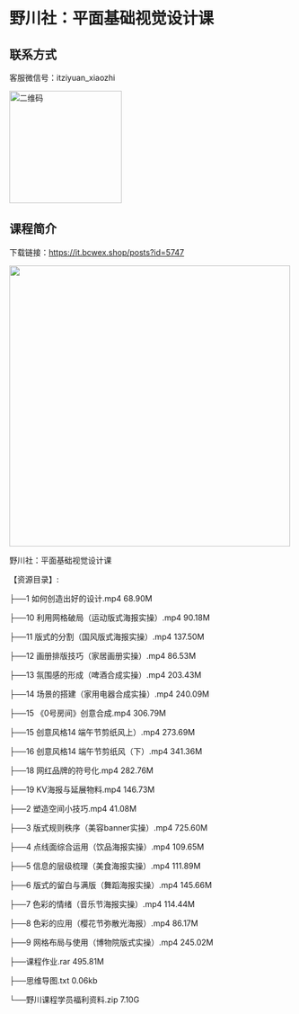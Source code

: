 # 野川社：平面基础视觉设计课

## 联系方式

客服微信号：itziyuan_xiaozhi

<img src="https://ziyuanyun.oss-cn-guangzhou.aliyuncs.com/common/20240614073449/666b82192834a.jpg" width="200" height="200" alt="二维码">

## 课程简介

下载链接：https://it.bcwex.shop/posts?id=5747

<img src="https://ziyuanyun.oss-cn-guangzhou.aliyuncs.com/yun/20241201164612/674c2254999ed.jpg" width="500" alt="">

  野川社：平面基础视觉设计课



 【资源目录】:

 ├──1 如何创造出好的设计.mp4 68.90M

 ├──10 利用网格破局（运动版式海报实操）.mp4 90.18M

 ├──11 版式的分割（国风版式海报实操）.mp4 137.50M

 ├──12 画册排版技巧（家居画册实操）.mp4 86.53M

 ├──13 氛围感的形成（啤酒合成实操）.mp4 203.43M

 ├──14 场景的搭建（家用电器合成实操）.mp4 240.09M

 ├──15 《0号房间》创意合成.mp4 306.79M

 ├──15 创意风格14 端午节剪纸风上）.mp4 273.69M

 ├──16 创意风格14 端午节剪纸风（下）.mp4 341.36M

 ├──18 网红品牌的符号化.mp4 282.76M

 ├──19 KV海报与延展物料.mp4 146.73M

 ├──2 塑造空间小技巧.mp4 41.08M

 ├──3 版式规则秩序（美容banner实操）.mp4 725.60M

 ├──4 点线面综合运用（饮品海报实操）.mp4 109.65M

 ├──5 信息的层级梳理（美食海报实操）.mp4 111.89M

 ├──6 版式的留白与满版（舞蹈海报实操）.mp4 145.66M

 ├──7 色彩的情绪（音乐节海报实操）.mp4 114.44M

 ├──8 色彩的应用（樱花节弥散光海报）.mp4 86.17M

 ├──9 网格布局与使用（博物院版式实操）.mp4 245.02M

 ├──课程作业.rar 495.81M

 ├──思维导图.txt 0.06kb

 └──野川课程学员福利资料.zip 7.10G

  